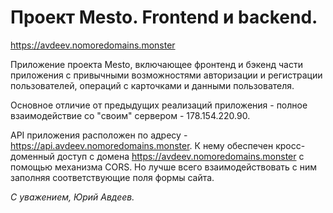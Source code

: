 # Проект Mesto. Frontend и backend.    
https://avdeev.nomoredomains.monster    

Приложение проекта Mesto, включающее фронтенд и бэкенд части приложения с привычными возможностями авторизации и регистрации пользователей, операций с карточками и данными пользователя.    

Основное отличие от предыдущих реализаций приложения - полное взаимодействие со "своим" сервером - 178.154.220.90.    

API приложения расположен по адресу - https://api.avdeev.nomoredomains.monster. К нему обеспечен кросс-доменный доступ с домена https://avdeev.nomoredomains.monster с помощью механизма CORS. Но лучше всего взаимодействовать с ним заполняя соответствующие поля формы сайта.

_С уважением, Юрий Авдеев._
  
